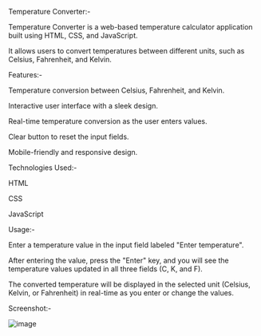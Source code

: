Temperature Converter:-

Temperature Converter is a web-based temperature calculator application built using HTML, CSS, and JavaScript.

It allows users to convert temperatures between different units, such as Celsius, Fahrenheit, and Kelvin.

Features:-

Temperature conversion between Celsius, Fahrenheit, and Kelvin.

Interactive user interface with a sleek design.

Real-time temperature conversion as the user enters values.

Clear button to reset the input fields.

Mobile-friendly and responsive design.

Technologies Used:-

HTML

CSS

JavaScript

Usage:-

Enter a temperature value in the input field labeled "Enter temperature".

After entering the value, press the "Enter" key, and you will see the temperature values updated in all three fields (C, K, and F).

The converted temperature will be displayed in the selected unit (Celsius, Kelvin, or Fahrenheit) in real-time as you enter or change the values.

Screenshot:-

![image](https://github.com/GeethaMadhuri02/BHARAT_SEPTEMBER/assets/146163873/9c4cddc2-0ffd-4316-a0e1-7e7e6e8de778)
